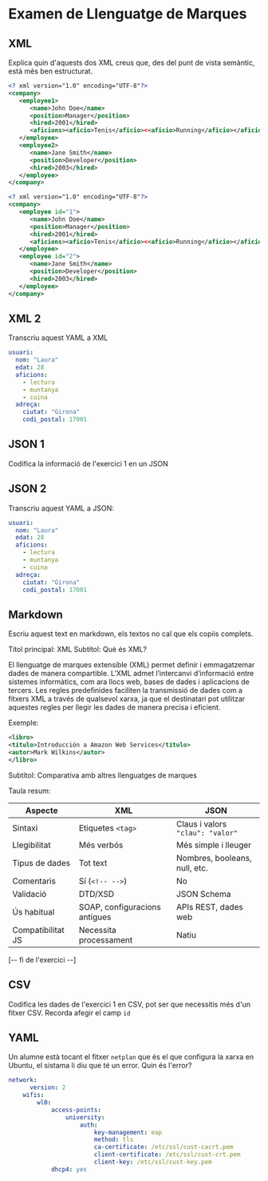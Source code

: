 # Examen de Llenguatge de Marques

## XML

Explica quin d'aquests dos XML creus que, des del punt de vista semàntic, està més ben estructurat.

```XML
<? xml version="1.0" encoding="UTF-8"?>
<company>
   <employee1>
      <name>John Doe</name>
      <position>Manager</position>
      <hired>2001</hired>
      <aficions><aficio>Tenis</aficio><<aficio>Running</aficio></aficions>
   </employee>
   <employee2>
      <name>Jane Smith</name>
      <position>Developer</position>
      <hired>2003</hired>
   </employee>
</company>
```

```XML
<? xml version="1.0" encoding="UTF-8"?>
<company>
   <employee id="1">
      <name>John Doe</name>
      <position>Manager</position>
      <hired>2001</hired>
      <aficions><aficio>Tenis</aficio><<aficio>Running</aficio></aficions>
   </employee>
   <employee id="2">
      <name>Jane Smith</name>
      <position>Developer</position>
      <hired>2003</hired>
   </employee>
</company>
```

## XML 2

Transcriu aquest YAML a XML

```yaml
usuari:
  nom: "Laura"
  edat: 28
  aficions:
    - lectura
    - muntanya
    - cuina
  adreça:
    ciutat: "Girona"
    codi_postal: 17001
```


## JSON 1

Codifica la informació de l'exercici 1 en un JSON

## JSON 2

Transcriu aquest YAML a JSON:

```yaml
usuari:
  nom: "Laura"
  edat: 28
  aficions:
    - lectura
    - muntanya
    - cuina
  adreça:
    ciutat: "Girona"
    codi_postal: 17001
```



## Markdown

Escriu aquest text en markdown, els textos no cal que els copiis complets.

Títol principal: XML
Subtítol: Què és XML?

El llenguatge de marques extensible (XML) permet definir i emmagatzemar dades de manera compartible. L’XML admet l’intercanvi d’informació entre sistemes informàtics, com ara llocs web, bases de dades i aplicacions de tercers. Les regles predefinides faciliten la transmissió de dades com a fitxers XML a través de qualsevol xarxa, ja que el destinatari pot utilitzar aquestes regles per llegir les dades de manera precisa i eficient.

Exemple:
```xml
<libro>
<título>Introducción a Amazon Web Services</título>
<autor>Mark Wilkins</autor>
</libro>
```

Subtítol: Comparativa amb altres llenguatges de marques

Taula resum:

| Aspecte | XML | JSON |
|----------|-----|------|
| Sintaxi | Etiquetes `<tag>` | Claus i valors `"clau": "valor"` |
| Llegibilitat | Més verbós | Més simple i lleuger |
| Tipus de dades | Tot text | Nombres, booleans, null, etc. |
| Comentaris | Sí (`<!-- -->`) | No |
| Validació | DTD/XSD | JSON Schema |
| Ús habitual | SOAP, configuracions antigues | APIs REST, dades web |
| Compatibilitat JS | Necessita processament | Natiu |


[-- fi de l'exercici --]

## CSV

Codifica les dades de l'exercici 1 en CSV, pot ser que necessitis més d'un fitxer CSV. Recorda afegir el camp `id`

## YAML

Un alumne està tocant el fitxer `netplan` que és el que configura la xarxa en Ubuntu, el sistama li diu que té un error. Quin és l'error?

```yaml
network:
      version: 2
    wifis:
        wl0:
            access-points:
                university:
                    auth:
                        key-management: eap
                        method: tls
                        ca-certificate: /etc/ssl/cust-cacrt.pem
                        client-certificate: /etc/ssl/cust-crt.pem
                        client-key: /etc/ssl/cust-key.pem
            dhcp4: yes
```

